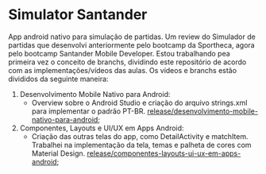 # Simulator Santander

App android nativo para simulação de partidas. Um review do Simulador de partidas que desenvolvi anteriormente pelo bootcamp da Sportheca, agora pelo bootcamp Santander Mobile Developer.
Estou trabalhando pea primeira vez o conceito de branchs, dividindo este repositório de acordo com as implementações/vídeos das aulas. Os vídeos e branchs estão divididos da seguinte maneira:

1. Desenvolvimento Mobile Nativo para Android: 
     - Overview sobre o Android Studio e criação do arquivo strings.xml para implementar o padrão PT-BR. [release/desenvolvimento-mobile-nativo-para-android](https://github.com/JuniorMoura10/SimulatorSantander/tree/release/desenvolvimento-mobile-nativo-para-android);
2. Componentes, Layouts e UI/UX em Apps Android:
     - Criação das outras telas do app, como DetailActivity e matchItem. Trabalhei na implementação da tela, temas e palheta de cores com Material Design.
     [release/componentes-layouts-ui-ux-em-apps-android](https://github.com/JuniorMoura10/SimulatorSantander/tree/release/componentes-layouts-ui-ux-em-apps-android);

